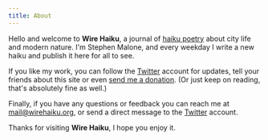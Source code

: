 ```yaml
---
title: About
---
```


Hello and welcome to **Wire Haiku**, a journal of [haiku poetry][1] about city life and modern nature. I'm Stephen Malone, and every weekday I write a new haiku and publish it here for all to see.

If you like my work, you can follow the [Twitter][2] account for updates, tell your friends about this site or even [send me a donation][3]. (Or just keep on reading, that's absolutely fine as well.) 

Finally, if you have any questions or feedback you can reach me at [mail@wirehaiku.org][4], or send a direct message to the [Twitter][2] account. 

Thanks for visiting **Wire Haiku**, I hope you enjoy it.

[1]: https://en.wikipedia.org/wiki/Haiku
[2]: https://twitter.com/wirehaiku
[3]: https://ko-fi.com/wirehaiku
[4]: mailto:mail@wirehaiku.org
